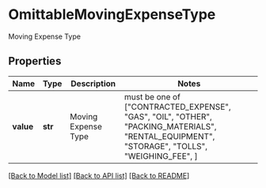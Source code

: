 # OmittableMovingExpenseType

Moving Expense Type

## Properties
Name | Type | Description | Notes
------------ | ------------- | ------------- | -------------
**value** | **str** | Moving Expense Type |  must be one of ["CONTRACTED_EXPENSE", "GAS", "OIL", "OTHER", "PACKING_MATERIALS", "RENTAL_EQUIPMENT", "STORAGE", "TOLLS", "WEIGHING_FEE", ]

[[Back to Model list]](../README.md#documentation-for-models) [[Back to API list]](../README.md#documentation-for-api-endpoints) [[Back to README]](../README.md)


